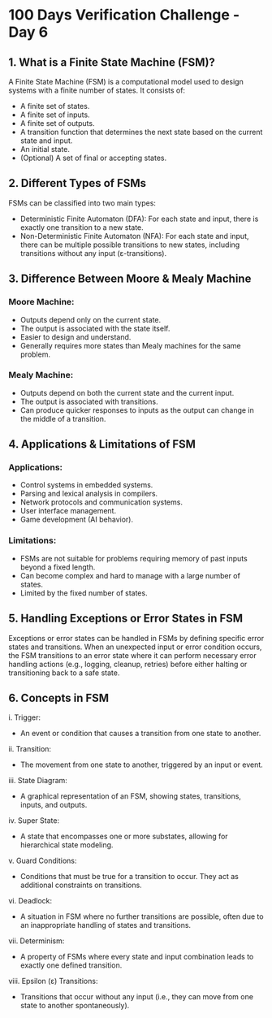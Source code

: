 # 100 Days Verification Challenge - Day 6

## 1. What is a Finite State Machine (FSM)?

A Finite State Machine (FSM) is a computational model used to design systems with a finite number of states. It consists of:

- A finite set of states.
- A finite set of inputs.
- A finite set of outputs.
- A transition function that determines the next state based on the current state and input.
- An initial state.
- (Optional) A set of final or accepting states.

## 2. Different Types of FSMs

FSMs can be classified into two main types:

- Deterministic Finite Automaton (DFA): For each state and input, there is exactly one transition to a new state.
- Non-Deterministic Finite Automaton (NFA): For each state and input, there can be multiple possible transitions to new states, including transitions without any input (ε-transitions).

## 3. Difference Between Moore & Mealy Machine

### Moore Machine:
  - Outputs depend only on the current state.
  - The output is associated with the state itself.
  - Easier to design and understand.
  - Generally requires more states than Mealy machines for the same problem.

### Mealy Machine:
  - Outputs depend on both the current state and the current input.
  - The output is associated with transitions.
  - Can produce quicker responses to inputs as the output can change in the middle of a transition.

## 4. Applications & Limitations of FSM

### Applications:
- Control systems in embedded systems.
- Parsing and lexical analysis in compilers.
- Network protocols and communication systems.
- User interface management.
- Game development (AI behavior).

### Limitations:
- FSMs are not suitable for problems requiring memory of past inputs beyond a fixed length.
- Can become complex and hard to manage with a large number of states.
- Limited by the fixed number of states.

## 5. Handling Exceptions or Error States in FSM

Exceptions or error states can be handled in FSMs by defining specific error states and transitions. When an unexpected input or error condition occurs, the FSM transitions to an error state where it can perform necessary error handling actions (e.g., logging, cleanup, retries) before either halting or transitioning back to a safe state.

## 6. Concepts in FSM

i. Trigger:
   - An event or condition that causes a transition from one state to another.

ii. Transition:
   - The movement from one state to another, triggered by an input or event.

iii. State Diagram:
   - A graphical representation of an FSM, showing states, transitions, inputs, and outputs.

iv. Super State:
   - A state that encompasses one or more substates, allowing for hierarchical state modeling.

v. Guard Conditions:
   - Conditions that must be true for a transition to occur. They act as additional constraints on transitions.

vi. Deadlock:
   - A situation in FSM where no further transitions are possible, often due to an inappropriate handling of states and transitions.

vii. Determinism:
   - A property of FSMs where every state and input combination leads to exactly one defined transition.

viii. Epsilon (ε) Transitions:
   - Transitions that occur without any input (i.e., they can move from one state to another spontaneously).
